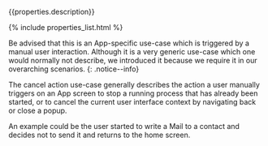 {{properties.description}}

{% include properties_list.html %}

Be advised that this is an App-specific use-case which is triggered by a manual user interaction. Although it is a very generic use-case which one would normally not describe, we introduced it because we require it in our overarching scenarios.
{: .notice--info}

The cancel action use-case generally describes the action a user manually triggers on an App screen to stop a running process that has already been started, or to cancel the current user interface context by navigating back or close a popup.

An example could be the user started to write a Mail to a contact and decides not to send it and returns to the home screen.
